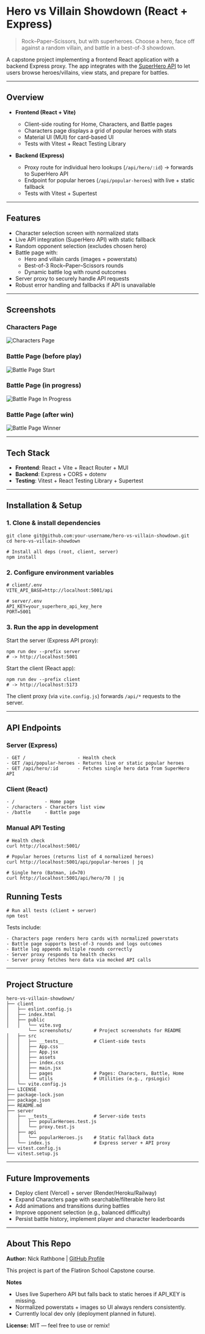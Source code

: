 # Hero vs Villain Showdown (React + Express)

> Rock–Paper–Scissors, but with superheroes. Choose a hero, face off against a random villain, and battle in a best-of-3 showdown.

A capstone project implementing a frontend React application with a backend Express proxy. The app integrates with the [SuperHero API](https://superheroapi.com/) to let users browse heroes/villains, view stats, and prepare for battles.

---

## Overview
- **Frontend (React + Vite)**
  - Client-side routing for Home, Characters, and Battle pages
  - Characters page displays a grid of popular heroes with stats
  - Material UI (MUI) for card-based UI
  - Tests with Vitest + React Testing Library

- **Backend (Express)**
  - Proxy route for individual hero lookups (`/api/hero/:id`) → forwards to SuperHero API
  - Endpoint for popular heroes (`/api/popular-heroes`) with live + static fallback
  - Tests with Vitest + Supertest

---

## Features
- Character selection screen with normalized stats
- Live API integration (SuperHero API) with static fallback
- Random opponent selection (excludes chosen hero)
- Battle page with:
  - Hero and villain cards (images + powerstats)
  - Best-of-3 Rock–Paper–Scissors rounds
  - Dynamic battle log with round outcomes
- Server proxy to securely handle API requests
- Robust error handling and fallbacks if API is unavailable

---

## Screenshots

### Characters Page
![Characters Page](client/public/screenshots/characters.png)

### Battle Page (before play)
![Battle Page Start](client/public/screenshots/battle-start.png)

### Battle Page (in progress)
![Battle Page In Progress](client/public/screenshots/battle-progress.png)

### Battle Page (after win)
![Battle Page Winner](client/public/screenshots/battle-winner.png)

---

## Tech Stack
- **Frontend**: React + Vite + React Router + MUI
- **Backend**: Express + CORS + dotenv
- **Testing**: Vitest + React Testing Library + Supertest

---

## Installation & Setup

### 1. Clone & install dependencies
```
git clone git@github.com:your-username/hero-vs-villain-showdown.git
cd hero-vs-villain-showdown

# Install all deps (root, client, server)
npm install
```

### 2. Configure environment variables
```
# client/.env
VITE_API_BASE=http://localhost:5001/api

# server/.env
API_KEY=your_superhero_api_key_here
PORT=5001

```

### 3. Run the app in development
Start the server (Express API proxy):
```
npm run dev --prefix server
# -> http://localhost:5001
```

Start the client (React app):
```
npm run dev --prefix client
# -> http://localhost:5173
```

The client proxy (via `vite.config.js`) forwards `/api/*` requests to the server.

---

## API Endpoints
### Server (Express)

```
- GET /                   - Health check
- GET /api/popular-heroes - Returns live or static popular heroes
- GET /api/hero/:id       - Fetches single hero data from SuperHero API
```

### Client (React)
```
- /           - Home page
- /characters - Characters list view
- /battle     - Battle page
```

### Manual API Testing
```
# Health check
curl http://localhost:5001/

# Popular heroes (returns list of 4 normalized heroes)
curl http://localhost:5001/api/popular-heroes | jq

# Single hero (Batman, id=70)
curl http://localhost:5001/api/hero/70 | jq
```

## Running Tests
```
# Run all tests (client + server)
npm test
```

Tests include:
```
- Characters page renders hero cards with normalized powerstats
- Battle page supports best-of-3 rounds and logs outcomes
- Battle log appends multiple rounds correctly
- Server proxy responds to health checks
- Server proxy fetches hero data via mocked API calls
```

---

## Project Structure
```
hero-vs-villain-showdown/
├── client
│   ├── eslint.config.js
│   ├── index.html
│   ├── public
│   │   └── vite.svg
        └── screenshots/        # Project screenshots for README
│   ├── src
│   │   ├── __tests__           # Client-side tests
│   │   ├── App.css
│   │   ├── App.jsx
│   │   ├── assets
│   │   ├── index.css
│   │   ├── main.jsx
│   │   ├── pages               # Pages: Characters, Battle, Home
│   │   └── utils               # Utilities (e.g., rpsLogic)
│   └── vite.config.js
├── LICENSE
├── package-lock.json
├── package.json
├── README.md
├── server
│   ├── __tests__               # Server-side tests
│   │   ├── popularHeroes.test.js
│   │   └── proxy.test.js
│   ├── api
│   │   └── popularHeroes.js    # Static fallback data
│   └── index.js                # Express server + API proxy
├── vitest.config.js
└── vitest.setup.js
```

---

## Future Improvements
- Deploy client (Vercel) + server (Render/Heroku/Railway)
- Expand Characters page with searchable/filterable hero list
- Add animations and transitions during battles
- Improve opponent selection (e.g., balanced difficulty)
- Persist battle history, implement player and character leaderboards

---

## About This Repo
**Author:** Nick Rathbone | [GitHub Profile](https://github.com/nrathbone-turing)

This project is part of the Flatiron School Capstone course.

**Notes**
- Uses live Superhero API but falls back to static heroes if API_KEY is missing.
- Normalized powerstats + images so UI always renders consistently.
- Currently local dev only (deployment planned in future).

**License:** MIT — feel free to use or remix!